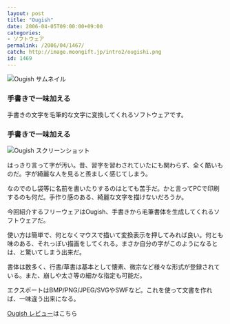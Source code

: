 ```yaml
---
layout: post
title: "Ougish"
date: 2006-04-05T09:00:00+09:00
categories:
- ソフトウェア
permalink: /2006/04/1467/
catch: http://image.moongift.jp/intro2/ougishi.png
id: 1469
---
```

 ![Ougish サムネイル](http://image.moongift.jp/intro2/ougishi.t.png "Ougish サムネイル")
  

### 手書きで一味加える
  
手書きの文字を毛筆的な文字に変換してくれるソフトウェアです。  
<!--more-->  

### 手書きで一味加える
  

![Ougish スクリーンショット](http://image.moongift.jp/intro2/ougishi.png "Ougish スクリーンショット")

  

はっきり言って字が汚い。昔、習字を習わされていたにも関わらず、全く酷いものだ。字が綺麗な人を見ると羨ましく感じてしまう。

  

なのでのし袋等に名前を書いたりするのはとても苦手だ。かと言ってPCで印刷するのも何だ。手作り感のある、綺麗な文字を描けないだろうか。

  

今回紹介するフリーウェアはOugish、手書きから毛筆書体を生成してくれるソフトウェアだ。

  

使い方は簡単で、何となくマウスで描いて変換表示を押してみれば良い。何とも味のある、それっぽい描画をしてくれる。まさか自分の字がこのようになるとは、と驚いてしまう出来だ。

  

書体は数多く、行書/草書は基本として懐素、微宗など様々な形式が登録されている。また、崩しや太さ等の細かな指定も可能だ。

  

エクスポートはBMP/PNG/JPEG/SVGやSWFなど。これを使って文書を作れば、一味違う出来になる。

  

[Ougish レビュー](http://fw.moongift.jp/review/i-1468.html)はこちら

